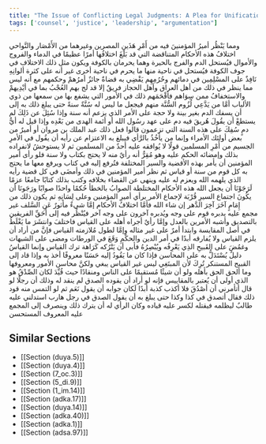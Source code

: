 ```yaml
---
title: "The Issue of Conflicting Legal Judgments: A Plea for Unification and Reform"
tags: ['counsel', 'justice', 'leadership', "argumentation"]
---
```


 ومما يَنْظُر أميرُ المؤمنينَ فيه من أَمْرِ هَذَينِ المصرين وغيرهما من الأَمْصَار والنَّواحي اختلافُ هذه الأحكام المتناقضة التي قد بَلَغَ اختلافُها أمرًا عظيمًا في الدماء والفروج والأموال فيُستحل الدم والفرج بالحيرة وهما يحرمان بالكوفة ويكون مثل ذلك الاختلاف في جوف الكوفة فيُستحل في ناحية منها ما يحرم في ناحية أخرى غير أنه على كثرة ألوانِهِ نَافِذٌ على المسْلِمِين في دمائهم وحُرُمِهِم يَقْضِي به قضاةٌ جائزٌ أمرُهمْ وحكمهم مع أنه ليس مما ينظر في ذلك من أهل العراق وأهل الحجاز فريقٌ إلا قد لج بهم العُجْبُ بما في أيْدِيهمْ والاستخفافُ ممن سِوَاهم فأقْحَمَهم ذلك في الأمور التي يشفع بها من سمعها من ذوي الألباب
أمَّا من يَدَّعِي لُزُوم السُّنَّة منهم فيجعل ما ليس له سُنَّةٌ سنةً حتى يبلغ ذلك به إلى أن يسفك الدم بغير بينة ولا حجة على الأمر الذي يزعم أنه سنة وإذا سُئِلَ عن ذَلِكَ لم يستطعْ أن يقُولَ هُريقَ فيه دم على عهد رسُول الله أو أئمة الهدى من بَعْدِه وإذا قيل له أيُّ دمٍ سُفِكَ على هذه السنة التي تزعمون قالوا فعل ذلك عبد الملك بن مروان أو أميرٌ من بعض أولئك الأمراء وإنما من يأخُذُ بالرَّأي فيبلغ به الاعتزام عن رأيه أن يقُول في الأمرِ الجسيم من أَمْرِ المسلمين قولًا لا يُوافقه عليه أحدٌ من المسلمين ثم لا يستوحشُ لانفراده بذلك وإمضائه الحكم عليه وهو مُقِرٌّ أنه رأيٌ منه لا يحتج بكتاب ولا سنة فلو رأى أمير المؤمنين أن يأمر بهذه الأقضية والسير المختلفة فتُرفع إليه في كتاب ويرفع معها ما يحتج به كل قوم من سنة أو قياس ثم نظر أمير المؤمنين في ذلك وأمضَى في كل قضية رأيه الذي يلهمه الله ويعزم له عليه وينهى عن القضاء بخلافه وكتب بذلك كتابًا جامعًا عزمًا لَرَجَوْنَا أن يجعل الله هذه الأحكام المختلطة الصوابُ بالخطأ حُكمًا واحدًا صوابًا ورَجَونَا أن يكُونَ اجتماع السيرِ قُرْبَة لإجماع الأمر برأي أميرِ المؤمنين وعلى لِسَانِهِ ثم يكون ذلك من إِمَامٍ آخَرَ آخِرَ الدَّهر  إن شاء الله
فأمَّا اختلافُ الأحكام إمَّا شيءٌ مأثورٌ عَنِ السَّلف غير مجمع عليه يدبره قوم على وجه ويُدبره آخرون على وجه آخر فيُنْظُر فيه إلى أَحَقِّ الفريقين بالتصديق وأشبه الأمرين بالعدل وإمَّا رأيٌ أجراه أهله على القياس فاختلفَ وانتشَرَ ما يَغْلَطُ في أصل المقايسة وابتدأ أمرٌ على غير مثاله وإمَّا لطول مُلازمته القياس فإنَّ من أراد أن يلزم القياس ولا يُفارقه أبدًا في أمر الدين والحكْمِ وَقَعَ في الورطات ومضى على الشبهات وغمُضَ على القَبيحِ الذِي يَعْرِفُه ويُبْصِرُهُ فأبى أن يَتْرُكه كَرَاهة ترك القياس وإنما القياسُ دليلٌ يُسْتَدَلُّ به على المحاسن فإذا كان ما يَقُودُ إليه حَسَنًا معروفًا أخذ به وإذا قاد إلى القبيح المستنكر تُرِكَ لأن المبتَغِي ليس غير القياس يبغي ولكنَّ محاسن الأمور ومعروفها وما ألحق الحق بأهله  ولو أن شيئًا مُستقيمًا على الناس ومنقادًا حيث قُيِّدَ لكان الصِّدْقُ هو الذي أولى أن يُعتبر بالمقاييس فإنه لو أراد أن يقوده الصدق لم ينقد له وذلك أن رجلًا لو قال أتأمرني أن أصْدُقَ فلا أكذب كذبة أبدًا لَكان جوابه أن يقول نَعَم ثم لو التمس منه قود ذلك فقال أتصدق في كذا وكذا حتى يبلغ به أن يقول الصدق في رجل هارب استدلني عليه طالبٌ ليظلمه فيقتله لكسر عليه قياده  وكان الرأي له أن يترك ذلك وينصرف إلى المجمع عليه المعروف المستحسن

## Similar Sections
- [[Section (duya.5)]]
 - [[Section (duya.4)]]
 - [[Section (7_oc.3)]]
 - [[Section (5_di.9)]]
 - [[Section (1_im.14)]]
 - [[Section (adka.17)]]
 - [[Section (duya.14)]]
 - [[Section (adka.40)]]
 - [[Section (adka.1)]]
 - [[Section (adsa.97)]]
